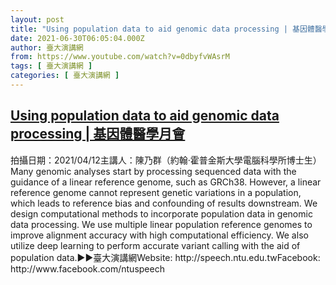 ```yaml
---
layout: post
title: "Using population data to aid genomic data processing | 基因體醫學月會"
date: 2021-06-30T06:05:04.000Z
author: 臺大演講網
from: https://www.youtube.com/watch?v=0dbyfvWAsrM
tags: [ 臺大演講網 ]
categories: [ 臺大演講網 ]
---
```

<!--1625033104000-->
[Using population data to aid genomic data processing | 基因體醫學月會](https://www.youtube.com/watch?v=0dbyfvWAsrM)
------

<div>
拍攝日期：2021/04/12主講人：陳乃群（約翰·霍普金斯大學電腦科學所博士生）Many genomic analyses start by processing sequenced data with the guidance of a linear reference genome, such as GRCh38. However, a linear reference genome cannot represent genetic variations in a population, which leads to reference bias and confounding of results downstream. We design computational methods to incorporate population data in genomic data processing. We use multiple linear population reference genomes to improve alignment accuracy with high computational efficiency. We also utilize deep learning to perform accurate variant calling with the aid of population data.►►臺大演講網Website: http://speech.ntu.edu.twFacebook: http://www.facebook.com/ntuspeech
</div>

